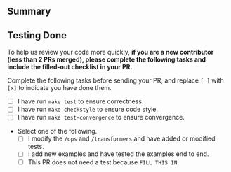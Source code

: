## Summary
<!--- This is a required section; please describe the main purpose of this proposed code change. --->

<!---
## Details
This is an optional section; is there anything specific that reviewers should be aware of?
--->

## Testing Done
<!--- This is a required section; please describe how this change was tested. --->

To help us review your code more quickly, **if you are a new
contributor (less than 2 PRs merged), please complete the following
tasks and include the filled-out checklist in your PR.**

Complete the following tasks before sending your PR, and replace `[ ]` with
`[x]` to indicate you have done them.
- [ ] I have run `make test` to ensure correctness.
- [ ] I have run `make checkstyle` to ensure code style.
- [ ] I have run `make test-convergence` to ensure convergence.

- Select one of the following.
  - [ ] I modify the `/ops` and `/transformers` and have added or modified tests.
  - [ ] I add new examples and have tested the examples end to end.
  - [ ] This PR does not need a test because `FILL THIS IN`.
